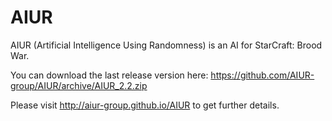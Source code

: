 # AIUR




AIUR (Artificial Intelligence Using Randomness) is an AI for StarCraft: Brood War.

You can download the last release version here: https://github.com/AIUR-group/AIUR/archive/AIUR_2.2.zip

Please visit http://aiur-group.github.io/AIUR to get further details.



